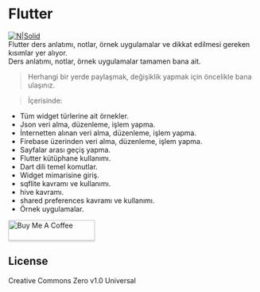 <h1 class="code-line" data-line-start=0 data-line-end=1 ><a id="Flutter_0"></a>Flutter</h1>
<p class="has-line-data" data-line-start="2" data-line-end="5"><a href="http://www.artistscompany.net"><img src="https://raw.githubusercontent.com/creosB/presentation/main/background.png" alt="N|Solid"></a><br>
Flutter ders anlatımı, notlar, örnek uygulamalar ve dikkat edilmesi gereken kısımlar yer alıyor.<br>
Ders anlatımı, notlar, örnek uygulamalar tamamen bana ait.</p>
<blockquote>
<p class="has-line-data" data-line-start="5" data-line-end="6">Herhangi bir yerde paylaşmak, değişiklik yapmak için öncelikle bana ulaşınız.</p>
</blockquote>
<blockquote>
<p class="has-line-data" data-line-start="7" data-line-end="8">İçerisinde:</p>
</blockquote>
<ul>
<li class="has-line-data" data-line-start="8" data-line-end="9">Tüm widget türlerine ait örnekler.</li>
<li class="has-line-data" data-line-start="9" data-line-end="10">Json veri alma, düzenleme, işlem yapma.</li>
<li class="has-line-data" data-line-start="10" data-line-end="11">İnternetten alınan veri alma, düzenleme, işlem yapma.</li>
<li class="has-line-data" data-line-start="11" data-line-end="12">Firebase üzerinden veri alma, düzenleme, işlem yapma.</li>
<li class="has-line-data" data-line-start="12" data-line-end="13">Sayfalar arası geçiş yapma.</li>
<li class="has-line-data" data-line-start="13" data-line-end="14">Flutter kütüphane kullanımı.</li>
<li class="has-line-data" data-line-start="14" data-line-end="15">Dart dili temel komutlar.</li>
<li class="has-line-data" data-line-start="15" data-line-end="16">Widget mimarisine giriş.</li>
<li class="has-line-data" data-line-start="16" data-line-end="17">sqflite kavramı ve kullanımı.</li>
<li class="has-line-data" data-line-start="16" data-line-end="17">hive kavramı.</li>
<li class="has-line-data" data-line-start="16" data-line-end="17">shared preferences  kavramı ve kullanımı.</li>
<li class="has-line-data" data-line-start="16" data-line-end="17">Örnek uygulamalar.</li>
</ul>
<a href="https://www.buymeacoffee.com/creos" target="_blank"><img src="https://www.buymeacoffee.com/assets/img/custom_images/orange_img.png" alt="Buy Me A Coffee" style="height: 41px !important;width: 174px !important;box-shadow: 0px 3px 2px 0px rgba(190, 190, 190, 0.5) !important;-webkit-box-shadow: 0px 3px 2px 0px rgba(190, 190, 190, 0.5) !important;" ></a>
<h2 class="code-line" data-line-start=22 data-line-end=24 ><a id="License_22"></a>License</h2>
<p class="has-line-data" data-line-start="25" data-line-end="26">Creative Commons Zero v1.0 Universal</p>
